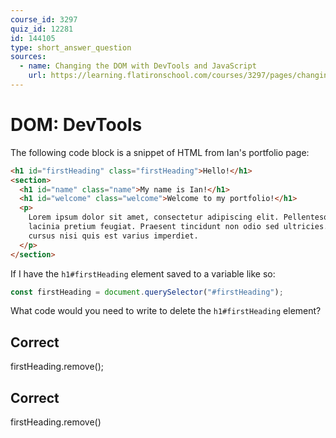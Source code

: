 ```yaml
---
course_id: 3297
quiz_id: 12281
id: 144105
type: short_answer_question
sources:
  - name: Changing the DOM with DevTools and JavaScript
    url: https://learning.flatironschool.com/courses/3297/pages/changing-the-dom-with-devtools-and-javascript?module_item_id=143595
---
```


# DOM: DevTools

The following code block is a snippet of HTML from Ian's portfolio page:

```html
<h1 id="firstHeading" class="firstHeading">Hello!</h1>
<section>
  <h1 id="name" class="name">My name is Ian!</h1>
  <h1 id="welcome" class="welcome">Welcome to my portfolio!</h1>
  <p>
    Lorem ipsum dolor sit amet, consectetur adipiscing elit. Pellentesque
    lacinia pretium feugiat. Praesent tincidunt non odio sed ultricies. Fusce
    cursus nisi quis est varius imperdiet.
  </p>
</section>
```

If I have the `h1#firstHeading` element saved to a variable like so:

```javascript
const firstHeading = document.querySelector("#firstHeading");
```

What code would you need to write to delete the `h1#firstHeading` element?

## Correct

firstHeading.remove();

## Correct

firstHeading.remove()
